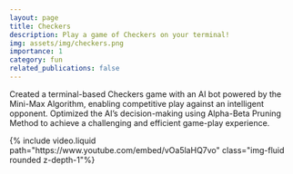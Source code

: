 ```yaml
---
layout: page
title: Checkers
description: Play a game of Checkers on your terminal!
img: assets/img/checkers.png
importance: 1
category: fun
related_publications: false
---
```


Created a terminal-based Checkers game with an AI bot powered by the Mini-Max Algorithm, enabling competitive play against an intelligent opponent. Optimized the AI’s decision-making using Alpha-Beta Pruning Method to achieve a challenging and efficient game-play experience.


<div class="row mt-3">
    <div class="col-sm mt-3 mt-md-0">
        {% include video.liquid path="https://www.youtube.com/embed/vOa5laHQ7vo" class="img-fluid rounded z-depth-1"%}
    </div>
</div>

